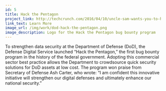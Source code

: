 ```yaml
---
id: 5
title: Hack the Pentagon
project_link: http://techcrunch.com/2016/04/10/uncle-sam-wants-you-to-hack-the-pentagon/
link_text: Learn More
image_url: /img/work/dod-hack-the-pentagon.png
image_description: Logo for the Hack the Pentagon bug bounty program
---
```


To strengthen data security at the Department of Defense (DoD), the Defense Digital Service launched &#8220;Hack the Pentagon,&#8221; the first bug bounty program in the history of the federal government. Adopting this commercial sector best practice allows the Department to crowdsource quick security solutions for DoD assets at low cost. The program won praise from Secretary of Defense Ash Carter, who wrote: &#8220;I am confident this innovative initiative will strengthen our digital defenses and ultimately enhance our national security.&#8221;